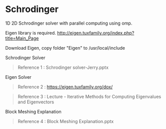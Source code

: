 # Schrodinger
1D 2D Schrodinger solver with parallel computing using omp.

Eigen library is required.
http://eigen.tuxfamily.org/index.php?title=Main_Page

Download Eigen, copy folder "Eigen" to /usr/local/include  

Schrodinger Solver
>Reference 1 : Schrodinger solver-Jerry.pptx

Eigen Solver
>Reference 2 : https://eigen.tuxfamily.org/dox/ 

>Reference 3 : Lecture - Iterative Methods for Computing Eigenvalues and Eigenvectors

Block Meshing Explanation
>Reference 4 : Block Meshing Explanation.pptx
